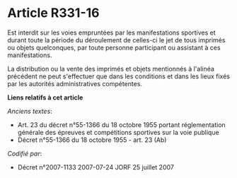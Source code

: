 # Article R331-16

Est interdit sur les voies empruntées par les manifestations sportives et durant toute la période du déroulement de celles-ci
le jet de tous imprimés ou objets quelconques, par toute personne participant ou assistant à ces manifestations.

La distribution ou la vente des imprimés et objets mentionnés à l'alinéa précédent ne peut s'effectuer que dans les
conditions et dans les lieux fixés par les autorités administratives compétentes.

**Liens relatifs à cet article**

_Anciens textes_:

  - Art. 23 du décret n°55-1366 du 18 octobre 1955 portant réglementation générale des épreuves et compétitions sportives sur la voie publique
  - Décret n°55-1366 du 18 octobre 1955 - art. 23 (Ab)

_Codifié par_:

  - Décret n°2007-1133 2007-07-24 JORF 25 juillet 2007
